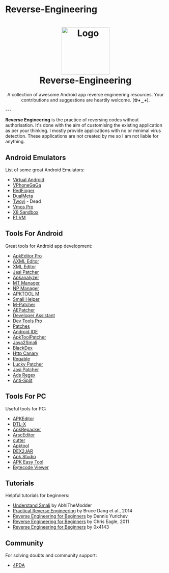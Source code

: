 # Reverse-Engineering

<h1 align="center">
  <img src="https://encrypted-tbn0.gstatic.com/images?q=tbn:ANd9GcTFapV2IYgXmzHqM3oQTnzQwBDolmiehF9BLQ&usqp=CAU" alt="Logo" width="150">
  <br>
  Reverse-Engineering
</h1>
<p align="center">
A collection of awesome Android app reverse engineering resources. Your contributions and suggestions are heartily welcome. (✿◕‿◕).
</p>
---

**Reverse Engineering** is the practice of reversing codes without authorisation. It's done with the aim of customising the existing application as per your thinking. I mostly provide applications with no or minimal virus detection. These applications are not created by me so I am not liable for anything.

## Android Emulators
List of some great Android Emulators:
- [Virtual Android](https://play.google.com/store/apps/details?id=com.pspace.vandroid)
- [VPhoneGaGa](https://drive.google.com/uc?id=18uy6qDK7kJKPbTgsguOpBMm9Q2HnDn4B&export=download)
- [RedFinger](https://play.google.com/store/apps/details?id=com.redfinger.global)
- [DualMeta](https://github.com/FSpaceCore/SpaceCore/releases)
- [Twoyi](https://4pda.to/forum/index.php?showtopic=1041895) - Dead
- [Vmos Pro](https://4pda.to/forum/index.php?showtopic=961828)
- [X8 Sandbox](https://4pda.to/forum/index.php?showtopic=1004655)
- [F1 VM](https://4pda.to/forum/index.php?showtopic=1004655)

## Tools For Android
Great tools for Android app development:
- [ApkEditor Pro](https://github.com/timscriptov/ApkEditor)
- [AXML Editor](https://github.com/AbdurazaaqMohammed/AXML-Editor)
- [XML Editor](https://gofile.io/d/YLU7pP)
- [Jasi Patcher](https://jasi2169.com/jasi-patcher/)
- [Apkanalyzer](https://4pda.to/forum/index.php?showtopic=1037391)
- [MT Manager](https://4pda.to/forum/index.php?showtopic=548542)
- [NP Manager](https://4pda.to/forum/index.php?showtopic=966965)
- [APKTOOL M](https://maximoff.su/apktool/?lang=en)
- [Smali Helper](https://smalihelper.blogspot.com/)
- [M-Patcher](https://maximoff.su/mpatcher/)
- [AEPatcher](https://github.com/Maximoff/AEPatcher)
- [Developer Assistant](https://4pda.to/forum/index.php?showtopic=897774)
- [Dev Tools Pro](https://4pda.to/forum/index.php?showtopic=958291)
- [Patches](https://4pda.to/forum/index.php?showtopic=575450&view=findpost&p=62744086)
- [Android IDE](http://androidide.com)
- [ApkToolPatcher](https://4pda.to/forum/index.php?showtopic=882654)
- [Java2Smali](https://gofile.io/d/HDln2J)
- [BlackDex](https://github.com/CodingGay/BlackDex)
- [Http Canary](https://4pda.to/forum/index.php?showtopic=957572&st=60#entry92625117)
- [Reqable](https://play.google.com/store/apps/details?id=com.reqable.android)
- [Lucky Patcher](https://4pda.to/forum/index.php?showtopic=298302)
- [Jasi Patcher](https://4pda.to/forum/index.php?showtopic=780420)
- [Ads Regex](https://www.pling.com/p/2175692)
- [Anti-Split](https://github.com/AbdurazaaqMohammed/AntiSplit-M)

## Tools For PC
Useful tools for PC:
- [APKEditor](https://github.com/REAndroid/APKEditor)
- [DTL-X](https://github.com/Gameye98/DTL-X)
- [ApkRepacker](https://github.com/MrIkso/ApkRepacker)
- [ArscEditor](https://github.com/MrIkso/ArscEditor)
- [cutter](https://github.com/rizinorg/cutter)
- [Apktool](https://ibotpeaches.github.io/Apktool/)
- [DEX2JAR](https://github.com/pxb1988/dex2jar)
- [Apk Studio](https://github.com/vaibhavpandeyvpz/apkstudio)
- [APK Easy Tool](https://forum.xda-developers.com/t/tool-windows-apk-easy-tool-v1-59-2-2021-04-03.3333960/)
- [Bytecode Viewer](https://github.com/Konloch/bytecode-viewer)

## Tutorials
Helpful tutorials for beginners:
- [Understand Smali](https://github.com/OshekharO/Reverse-Engineering/wiki) by AbhiTheModder
- [Practical Reverse Engineering](http://www.wiley.com/WileyCDA/WileyTitle/productCd-1118787315.html) by Bruce Dang et al., 2014
- [Reverse Engineering for Beginners](http://beginners.re/) by Dennis Yurichev
- [Reverse Engineering for Beginners](https://nostarch.com/idapro2.htm) by Chris Eagle, 2011
- [Reverse Engineering for Beginners](https://github.com/0x4143/malware-gems) by 0x4143

## Community
For solving doubts and community support:
- [4PDA](https://4pda.to/)
